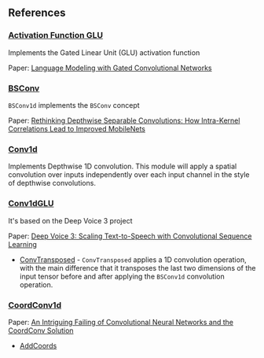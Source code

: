 ## References

### [Activation Function GLU](activation.md)

Implements the Gated Linear Unit (GLU) activation function

Paper: [Language Modeling with Gated Convolutional Networks](https://arxiv.org/abs/1612.08083v3)

### [BSConv](bsconv.md)

`BSConv1d` implements the `BSConv` concept

Paper: [Rethinking Depthwise Separable Convolutions: How Intra-Kernel Correlations Lead to Improved MobileNets](https://arxiv.org/abs/2003.13549)

### [Conv1d](conv1d.md)

Implements Depthwise 1D convolution. This module will apply a spatial convolution over inputs 
independently over each input channel in the style of depthwise convolutions.

### [Conv1dGLU](conv1d_glu.md)

It's based on the Deep Voice 3 project

Paper: [Deep Voice 3: Scaling Text-to-Speech with Convolutional Sequence Learning](https://arxiv.org/abs/1710.07654)

* [ConvTransposed](conv_transposed.md) - `ConvTransposed` applies a 1D convolution operation, with the main difference that it transposes the 
last two dimensions of the input tensor before and after applying the `BSConv1d` convolution operation.

### [CoordConv1d](coord_conv1d.md)

Paper: [An Intriguing Failing of Convolutional Neural Networks and the CoordConv Solution](https://arxiv.org/abs/1807.03247)

* [AddCoords](add_coords.md)


